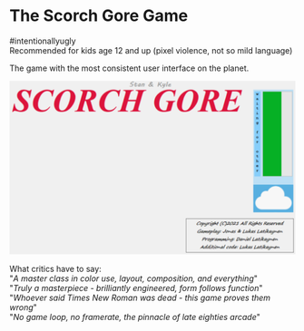 # The Scorch Gore Game
  
#intentionallyugly  
Recommended for kids age 12 and up (pixel violence, not so mild language)  

The game with the most consistent user interface on the planet.

![](https://raw.githubusercontent.com/dlatikaynen/scorchGore/master/Gestaltung/a-truly-painful-design.png)

What critics have to say:  
"*A master class in color use, layout, composition, and everything*"  
"*Truly a masterpiece - brilliantly engineered, form follows function*"  
"*Whoever said Times New Roman was dead - this game proves them wrong*"  
"*No game loop, no framerate, the pinnacle of late eighties arcade*"
